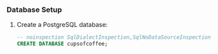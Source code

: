 ### Database Setup

1. Create a PostgreSQL database:
   ```sql
   -- noinspection SqlDialectInspection,SqlNoDataSourceInspection
   CREATE DATABASE cupsofcoffee;
   ```
